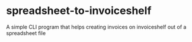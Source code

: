 # spreadsheet-to-invoiceshelf
A simple CLI program that helps creating invoices on invoiceshelf out of a spreadsheet file
